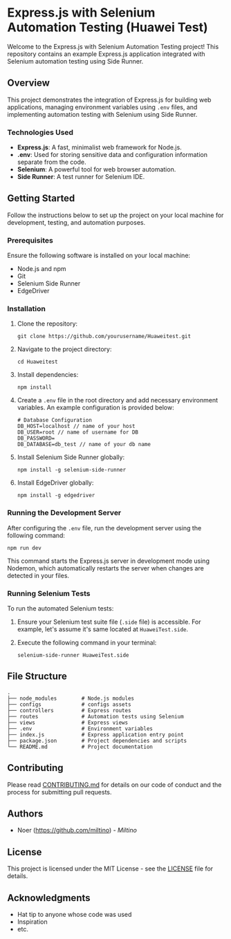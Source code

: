 # Express.js with Selenium Automation Testing (Huawei Test)

Welcome to the Express.js with Selenium Automation Testing project! This repository contains an example Express.js application integrated with Selenium automation testing using Side Runner.

## Overview

This project demonstrates the integration of Express.js for building web applications, managing environment variables using `.env` files, and implementing automation testing with Selenium using Side Runner.

### Technologies Used

- **Express.js**: A fast, minimalist web framework for Node.js.
- **.env**: Used for storing sensitive data and configuration information separate from the code.
- **Selenium**: A powerful tool for web browser automation.
- **Side Runner**: A test runner for Selenium IDE.

## Getting Started

Follow the instructions below to set up the project on your local machine for development, testing, and automation purposes.

### Prerequisites

Ensure the following software is installed on your local machine:

- Node.js and npm
- Git
- Selenium Side Runner
- EdgeDriver

### Installation

1. Clone the repository:

   ```
   git clone https://github.com/yourusername/Huaweitest.git
   ```

2. Navigate to the project directory:

   ```
   cd Huaweitest
   ```

3. Install dependencies:

   ```
   npm install
   ```

4. Create a `.env` file in the root directory and add necessary environment variables. An example configuration is provided below:

   ```plaintext
   # Database Configuration
   DB_HOST=localhost // name of your host
   DB_USER=root // name of username for DB
   DB_PASSWORD=
   DB_DATABASE=db_test // name of your db name
   ```

5. Install Selenium Side Runner globally:

   ```
   npm install -g selenium-side-runner
   ```

6. Install EdgeDriver globally:

   ```
   npm install -g edgedriver
   ```

### Running the Development Server

After configuring the `.env` file, run the development server using the following command:

```
npm run dev
```

This command starts the Express.js server in development mode using Nodemon, which automatically restarts the server when changes are detected in your files.

### Running Selenium Tests

To run the automated Selenium tests:

1. Ensure your Selenium test suite file (`.side` file) is accessible. For example, let's assume it's same located at `HuaweiTest.side`.

2. Execute the following command in your terminal:

   ```
   selenium-side-runner HuaweiTest.side
   ```


## File Structure

```
.
├── node_modules        # Node.js modules
├── configs             # configs assets
├── controllers         # Express routes
├── routes              # Automation tests using Selenium
├── views               # Express views
├── .env                # Environment variables
├── index.js            # Express application entry point
├── package.json        # Project dependencies and scripts
└── README.md           # Project documentation
```

## Contributing

Please read [CONTRIBUTING.md](CONTRIBUTING.md) for details on our code of conduct and the process for submitting pull requests.

## Authors

- Noer (https://github.com/miltino) - *Miltino*

## License

This project is licensed under the MIT License - see the [LICENSE](LICENSE) file for details.

## Acknowledgments

- Hat tip to anyone whose code was used
- Inspiration
- etc.
